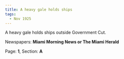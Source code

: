 ```yaml
---  
title: A heavy gale holds ships  
tags:  
  - Nov 1925  
---  
```

  
A heavy gale holds ships outside Government Cut.  
  
Newspapers: **Miami Morning News or The Miami Herald**  
  
Page: **1**, Section: **A** 

